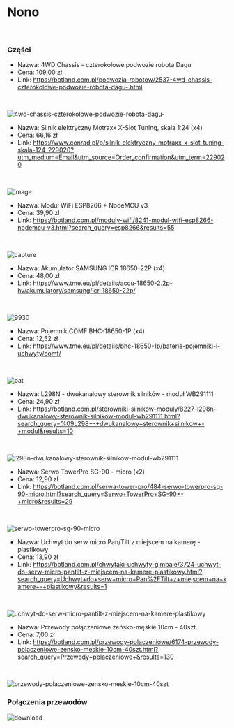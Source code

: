 # Nono
<br />

### Części
* Nazwa: 4WD Chassis - czterokołowe podwozie robota Dagu
* Cena: 109,00 zł
* Link: https://botland.com.pl/podwozia-robotow/2537-4wd-chassis-czterokolowe-podwozie-robota-dagu-.html
<br />

![4wd-chassis-czterokolowe-podwozie-robota-dagu-](https://user-images.githubusercontent.com/11798406/31551813-fa370fc2-b035-11e7-9f36-f6e4c9a5acac.jpg)

* Nazwa: Silnik elektryczny Motraxx X-Slot Tuning, skala 1:24 (x4)
* Cena: 66,16 zł
* Link: https://www.conrad.pl/p/silnik-elektryczny-motraxx-x-slot-tuning-skala-124-229020?utm_medium=Email&utm_source=Order_confirmation&utm_term=229020
<br />

![image](https://user-images.githubusercontent.com/11798406/36328475-8b30ae9a-1362-11e8-8a23-f0a8626a8489.jpg)

* Nazwa: Moduł WiFi ESP8266 + NodeMCU v3
* Cena: 39,90 zł
* Link: https://botland.com.pl/moduly-wifi/8241-modul-wifi-esp8266-nodemcu-v3.html?search_query=esp8266&results=55
<br />

![capture](https://user-images.githubusercontent.com/11798406/36346576-abb753f6-1440-11e8-991f-7ebd8a4e7ee2.PNG)

* Nazwa: Akumulator SAMSUNG ICR 18650-22P (x4)
* Cena: 48,00 zł
* Link: https://www.tme.eu/pl/details/accu-18650-2.2p-hv/akumulatory/samsung/icr-18650-22p/
<br />

![9930](https://user-images.githubusercontent.com/11798406/36340414-adf7f224-13dc-11e8-97c8-e4cd1ee7b84f.jpg)

* Nazwa: Pojemnik COMF BHC-18650-1P (x4)
* Cena: 12,52 zł
* Link: https://www.tme.eu/pl/details/bhc-18650-1p/baterie-pojemniki-i-uchwyty/comf/
<br />

![bat](https://user-images.githubusercontent.com/11798406/36340438-3216b496-13dd-11e8-84f3-09c9b23e935c.jpg)

* Nazwa: L298N - dwukanałowy sterownik silników - moduł WB291111
* Cena: 24,90 zł
* Link: https://botland.com.pl/sterowniki-silnikow-moduly/8227-l298n-dwukanalowy-sterownik-silnikow-modul-wb291111.html?search_query=%09L298+-+dwukanalowy+sterownik+silnikow+-+modul&results=10
<br />

![l298n-dwukanalowy-sterownik-silnikow-modul-wb291111](https://user-images.githubusercontent.com/11798406/36329907-f3a82cfa-1367-11e8-8d12-70b9a4fa4ef2.jpg)

* Nazwa: Serwo TowerPro SG-90 - micro (x2)
* Cena: 12,90 zł
* Link: https://botland.com.pl/serwa-tower-pro/484-serwo-towerpro-sg-90-micro.html?search_query=Serwo+TowerPro+SG-90+-+micro&results=29
<br />

![serwo-towerpro-sg-90-micro](https://user-images.githubusercontent.com/11798406/31552113-cc20b330-b036-11e7-88e6-10eea36a7440.jpg)

* Nazwa: Uchwyt do serw micro Pan/Tilt z miejscem na kamerę - plastikowy
* Cena: 13,90 zł
* Link: https://botland.com.pl/chwytaki-uchwyty-gimbale/3724-uchwyt-do-serw-micro-pantilt-z-miejscem-na-kamere-plastikowy.html?search_query=Uchwyt+do+serw+micro+Pan%2FTilt+z+miejscem+na+kamere+-+plastikowy&results=1
<br />

![uchwyt-do-serw-micro-pantilt-z-miejscem-na-kamere-plastikowy](https://user-images.githubusercontent.com/11798406/31552170-f52798c0-b036-11e7-863e-ad882768a3cd.jpg)

* Nazwa: Przewody połączeniowe żeńsko-męskie 10cm - 40szt.
* Cena: 7,00 zł
* Link: https://botland.com.pl/przewody-polaczeniowe/6174-przewody-polaczeniowe-zensko-meskie-10cm-40szt.html?search_query=Przewody+polaczeniowe+&results=130
<br />

![przewody-polaczeniowe-zensko-meskie-10cm-40szt](https://user-images.githubusercontent.com/11798406/31552302-5df4fcbc-b037-11e7-8c5d-263d8bae4db9.jpg)

### Połączenia przewodów

![download](https://user-images.githubusercontent.com/11798406/36346580-c54d32fe-1440-11e8-8d02-fcc10ce7f97c.png)

